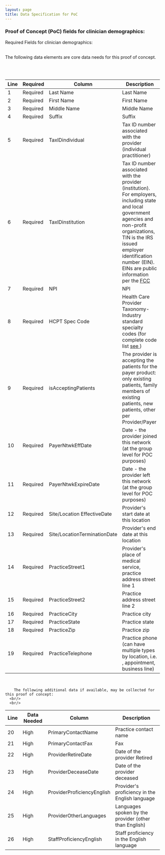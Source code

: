 ```yaml
---
layout: page
title: Data Specification for PoC
---
```




  
  <div class="feature">
   <h3>Proof of Concept (PoC) fields for clinician demographics:</h3> 
   Required Fields for clinician demographics:
   <br/>
 <br/>
   
  The following data elements are core data needs for this proof of concept.
 
<br/>
 <br/>

 
  </div>



| Line | Required | Column | Description |
|----|---------|--------|----------------------------------------|
| 1 | Required | Last Name| Last Name   |   
| 2 | Required | First Name| First Name   |   
| 3 | Required | Middle Name| Middle Name |   
| 4 | Required | Suffix| Suffix         |   
| 5 | Required | TaxIDindividual | Tax ID number associated with the provider (individual practitioner) |
| 6 | Required | TaxIDinstitution |Tax ID number associated with the provider (institution). For employers, including state and local government agencies and non-profit organizations, TIN is the IRS issued employer identification number (EIN). EINs are public information per the <a href="https://apps.fcc.gov/coresWeb/html/tin.html" target="_blank">FCC</a> |  
| 7 | Required | NPI| NPI |    
| 8 | Required | HCPT Spec Code| Health Care Provider Taxonomy- Industry standard specialty codes (for complete code list   <a href= "http://www.wpc-edi.com/reference/codelists/healthcare/health-care-provider-taxonomy-code-set/" target="_blank"> see </a> ) |   
| 9 | Required | isAcceptingPatients| The provider is accepting the patients for the payer product: only existing patients, family members of existing patients, new patients, other per Provider/Payer  |    
| 10 | Required | PayerNtwkEffDate| Date - the provider joined this network (at the group level for POC purposes) |    
| 11 | Required | PayerNtwkExpireDate| Date - the provider left this network (at the group level for POC purposes) |    
| 12 | Required | Site/Location EffectiveDate| Provider's start date at this location |    
| 13 | Required | Site/LocationTerminationDate| Provider's end date at this location  |    
| 14 | Required | PracticeStreet1 | Provider's place of medical service, practice address street line 1     |    
| 15 | Required | PracticeStreet2 | Practice address street line 2   |    
| 16 | Required | PracticeCity| Practice city |    
| 17 | Required | PracticeState| Practice state |    
| 18 | Required | PracticeZip| Practice zip   |    
| 19 | Required | PracticeTelephone | Practice phone (can have multiple types by location, i.e. , appointment, business line)   |    


<br/>
<div class="feature">
                           
        The following additional data if available, may be collected for this proof of concept: 
      <br/>
      <br/>
</div>

| Line | Data Needed | Column | Description |
|----|---------|--------|----------------------------------------|
| 20| High | PrimaryContactName| Practice contact name   |
| 21| High | PrimaryContactFax  | Fax   |   
| 22| High | ProviderRetireDate| Date of the provider Retired |   
| 23| High | ProviderDeceaseDate| Date of the provider deceased         |   
| 24| High | ProviderProficiencyEnglish| Provider's proficiency in the English language   |   
| 25| High | ProviderOtherLanguages| Languages spoken by the provider (other than English)   |   
| 26| High | StaffProficiencyEnglish| Staff proficiency in the English language |   


<br/>


